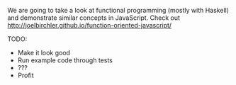 We are going to take a look at functional programming (mostly with Haskell) and demonstrate similar concepts in JavaScript. Check out http://joelbirchler.github.io/function-oriented-javascript/

TODO:

* Make it look good
* Run example code through tests
* ???
* Profit